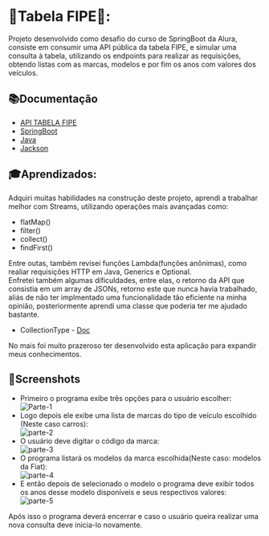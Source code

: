 # 🚙Tabela FIPE🚗:

Projeto desenvolvido como desafio do curso de SpringBoot da Alura, consiste em consumir uma API pública da tabela FIPE,
e simular uma consulta à tabela, utilizando os endpoints para realizar as requisições, obtendo listas com as marcas, 
modelos e por fim os anos com valores dos veículos.
## 📚Documentação

* [API TABELA FIPE](https://deividfortuna.github.io/fipe/)
* [SpringBoot](https://docs.spring.io/spring-boot/docs/current/reference/htmlsingle/)
* [Java](https://docs.oracle.com/en/java/javase/17/docs/api/index.html)
* [Jackson](https://javadoc.io/doc/com.fasterxml.jackson.core/jackson-databind/latest/index.html)

## 🎓Aprendizados:

Adquiri muitas habilidades na construção deste projeto, aprendi a trabalhar melhor com Streams, utilizando operações mais avançadas como:
* flatMap()
* filter()
* collect()
* findFirst()
  
Entre outas, também revisei funções Lambda(funções anônimas), como realiar requisições HTTP em Java, Generics e Optional. \
Enfretei também algumas dificuldades, entre elas, o retorno da API que consistia em um array de JSONs, retorno este que nunca havia trabalhado, aliás de não ter implmentado uma funcionalidade tão eficiente na minha opinião, posteriormente aprendi uma classe que poderia ter me ajudado bastante.
* CollectionType - [Doc](https://javadoc.io/doc/com.fasterxml.jackson.core/jackson-databind/latest/index.html)
  
No mais foi muito prazeroso ter desenvolvido esta aplicação para expandir meus conhecimentos.

## 📱Screenshots

* Primeiro o programa exibe três opções para o usuário escolher:\
  ![Parte-1](https://github.com/JelitonSoares/TabelaFipe/assets/132035058/94d5b87a-7d9c-4d9b-bd1e-da880cecbef5)
* Logo depois ele exibe uma lista de marcas do tipo de veículo escolhido (Neste caso carros):\
  ![parte-2](https://github.com/JelitonSoares/TabelaFipe/assets/132035058/c51fffd9-5317-4dce-bac5-dce917cc2d15)
* O usuário deve digitar o código da marca:\
  ![parte-3](https://github.com/JelitonSoares/TabelaFipe/assets/132035058/2e7a5593-b363-4221-8b9e-0729f2d07871)
* O programa listará os modelos da marca escolhida(Neste caso: modelos da Fiat):\
  ![parte-4](https://github.com/JelitonSoares/TabelaFipe/assets/132035058/91b57eb7-9a2a-44e0-8eef-e424ad834018)
* E então depois de selecionado o modelo o programa deve exibir todos os anos desse modelo disponíveis e seus
  respectivos valores:\
  ![parte-5](https://github.com/JelitonSoares/TabelaFipe/assets/132035058/531ed516-b978-4240-b978-0e0b375377fd)

Após isso o programa deverá encerrar e caso o usuário queira realizar uma nova consulta deve inicia-lo novamente.


  



